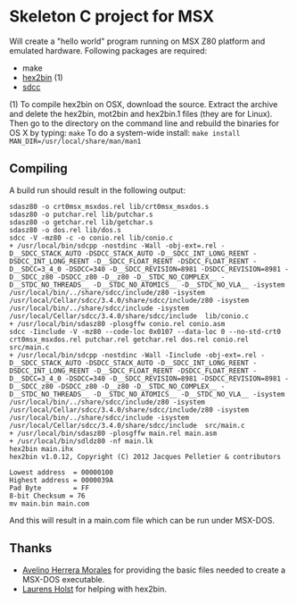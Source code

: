 # Skeleton C project for MSX
Will create a "hello world" program running on MSX Z80 platform and emulated hardware. Following packages are required:

  * make
  * [hex2bin](http://sourceforge.net/projects/hex2bin/) (1)
  * [sdcc](http://sdcc.sourceforge.net/)

(1) To compile hex2bin on OSX, download the source. Extract the archive and delete the hex2bin, mot2bin and hex2bin.1 files (they are for Linux). Then go to the directory on the command line and rebuild the binaries for OS X by typing: ```make```
To do a system-wide install: ```make install MAN_DIR=/usr/local/share/man/man1```


## Compiling
A build run should result in the following output:
```
sdasz80 -o crt0msx_msxdos.rel lib/crt0msx_msxdos.s
sdasz80 -o putchar.rel lib/putchar.s
sdasz80 -o getchar.rel lib/getchar.s
sdasz80 -o dos.rel lib/dos.s
sdcc -V -mz80 -c -o conio.rel lib/conio.c
+ /usr/local/bin/sdcpp -nostdinc -Wall -obj-ext=.rel -D__SDCC_STACK_AUTO -DSDCC_STACK_AUTO -D__SDCC_INT_LONG_REENT -DSDCC_INT_LONG_REENT -D__SDCC_FLOAT_REENT -DSDCC_FLOAT_REENT -D__SDCC=3_4_0 -DSDCC=340 -D__SDCC_REVISION=8981 -DSDCC_REVISION=8981 -D__SDCC_z80 -DSDCC_z80 -D__z80 -D__STDC_NO_COMPLEX__ -D__STDC_NO_THREADS__ -D__STDC_NO_ATOMICS__ -D__STDC_NO_VLA__ -isystem /usr/local/bin/../share/sdcc/include/z80 -isystem /usr/local/Cellar/sdcc/3.4.0/share/sdcc/include/z80 -isystem /usr/local/bin/../share/sdcc/include -isystem /usr/local/Cellar/sdcc/3.4.0/share/sdcc/include  lib/conio.c
+ /usr/local/bin/sdasz80 -plosgffw conio.rel conio.asm
sdcc -Iinclude -V -mz80 --code-loc 0x0107 --data-loc 0 --no-std-crt0 crt0msx_msxdos.rel putchar.rel getchar.rel dos.rel conio.rel src/main.c
+ /usr/local/bin/sdcpp -nostdinc -Wall -Iinclude -obj-ext=.rel -D__SDCC_STACK_AUTO -DSDCC_STACK_AUTO -D__SDCC_INT_LONG_REENT -DSDCC_INT_LONG_REENT -D__SDCC_FLOAT_REENT -DSDCC_FLOAT_REENT -D__SDCC=3_4_0 -DSDCC=340 -D__SDCC_REVISION=8981 -DSDCC_REVISION=8981 -D__SDCC_z80 -DSDCC_z80 -D__z80 -D__STDC_NO_COMPLEX__ -D__STDC_NO_THREADS__ -D__STDC_NO_ATOMICS__ -D__STDC_NO_VLA__ -isystem /usr/local/bin/../share/sdcc/include/z80 -isystem /usr/local/Cellar/sdcc/3.4.0/share/sdcc/include/z80 -isystem /usr/local/bin/../share/sdcc/include -isystem /usr/local/Cellar/sdcc/3.4.0/share/sdcc/include  src/main.c
+ /usr/local/bin/sdasz80 -plosgffw main.rel main.asm
+ /usr/local/bin/sdldz80 -nf main.lk
hex2bin main.ihx
hex2bin v1.0.12, Copyright (C) 2012 Jacques Pelletier & contributors

Lowest address  = 00000100
Highest address = 0000039A
Pad Byte        = FF
8-bit Checksum = 76
mv main.bin main.com
```
And this will result in a main.com file which can be run under MSX-DOS.

## Thanks
- [Avelino Herrera Morales](http://msx.atlantes.org/index_en.html]) for providing the basic files needed to create a MSX-DOS executable.
- [Laurens Holst](http://map.grauw.nl/) for helping with hex2bin.


